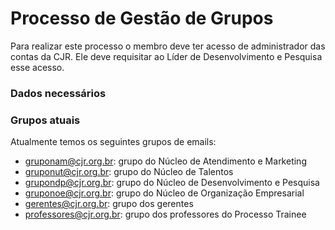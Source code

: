 # Processo de Gestão de Grupos

Para realizar este processo o membro deve ter acesso de administrador das contas da CJR. Ele deve requisitar ao Líder de Desenvolvimento e Pesquisa esse acesso.

### Dados necessários

### Grupos atuais

Atualmente temos os seguintes grupos de emails:

- gruponam@cjr.org.br: grupo do Núcleo de Atendimento e Marketing
- gruponut@cjr.org.br: grupo do Núcleo de Talentos
- grupondp@cjr.org.br: grupo do Núcleo de Desenvolvimento e Pesquisa
- gruponoe@cjr.org.br: grupo do Núcleo de Organização Empresarial
- gerentes@cjr.org.br: grupo dos gerentes
- professores@cjr.org.br: grupo dos professores do Processo Trainee